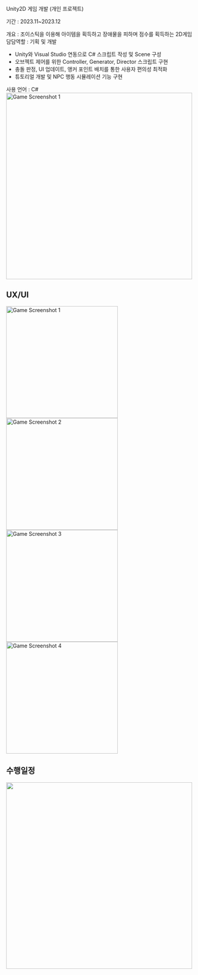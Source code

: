 Unity2D 게임 개발 (개인 프로젝트)

기간 : 2023.11~2023.12

개요 : 조이스틱을 이용해 아이템을 획득하고 장애물을 피하며 점수를 획득하는 2D게임
담담역할 : 기획 및 개발 
- Unity와 Visual Studio 연동으로 C# 스크립트 작성 및 Scene 구성
- 오브젝트 제어를 위한 Controller, Generator, Director 스크립트 구현
- 충돌 판정, UI 업데이트, 앵커 포인트 배치를 통한 사용자 편의성 최적화
- 튜토리얼 개발 및 NPC 행동 시뮬레이션 기능 구현

사용 언어 : C#
<img src="https://github.com/user-attachments/assets/5386ae0a-0d3f-4ec3-bacd-79c5b04eb7db" alt="Game Screenshot 1" width="500" />

## UX/UI
<img src="https://github.com/user-attachments/assets/02424645-6ecc-48ed-88d9-7e8be4fa1db6" alt="Game Screenshot 1" width="300" />
<img src="https://github.com/user-attachments/assets/85466392-d140-45da-bb9a-37ceea9ef92f" alt="Game Screenshot 2" width="300" />
</br>
<img src="https://github.com/user-attachments/assets/808def16-853e-4a3d-9314-5be851291109" alt="Game Screenshot 3" width="300" />
<img src="https://github.com/user-attachments/assets/1b7fe8b7-74d0-456b-b844-0590760d24b5" alt="Game Screenshot 4" width="300" />

## 수행일정
<img src="https://github.com/user-attachments/assets/52e5c7b0-7aa2-4f7a-9e3b-3107ccb03fef" width="500" />
